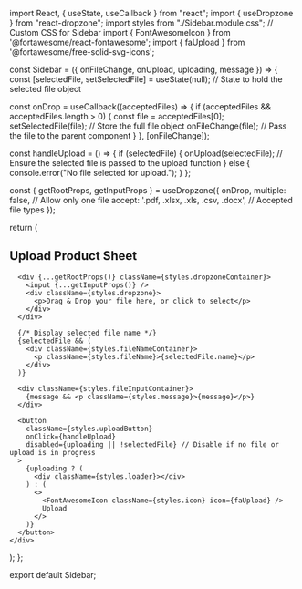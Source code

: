 import React, { useState, useCallback } from "react";
import { useDropzone } from "react-dropzone";
import styles from "./Sidebar.module.css"; // Custom CSS for Sidebar
import { FontAwesomeIcon } from '@fortawesome/react-fontawesome';
import { faUpload } from '@fortawesome/free-solid-svg-icons';

const Sidebar = ({ onFileChange, onUpload, uploading, message }) => {
  const [selectedFile, setSelectedFile] = useState(null); // State to hold the selected file object

  const onDrop = useCallback((acceptedFiles) => {
    if (acceptedFiles && acceptedFiles.length > 0) {
      const file = acceptedFiles[0];
      setSelectedFile(file); // Store the full file object
      onFileChange(file); // Pass the file to the parent component
    }
  }, [onFileChange]);

  const handleUpload = () => {
    if (selectedFile) {
      onUpload(selectedFile); // Ensure the selected file is passed to the upload function
    } else {
      console.error("No file selected for upload.");
    }
  };

  const { getRootProps, getInputProps } = useDropzone({
    onDrop,
    multiple: false, // Allow only one file
    accept: '.pdf, .xlsx, .xls, .csv, .docx', // Accepted file types
  });

  return (
    <div className={styles.sidebar}>
      <h2 className={styles.heading}>Upload Product Sheet</h2>

      <div {...getRootProps()} className={styles.dropzoneContainer}>
        <input {...getInputProps()} />
        <div className={styles.dropzone}>
          <p>Drag & Drop your file here, or click to select</p>
        </div>
      </div>

      {/* Display selected file name */}
      {selectedFile && (
        <div className={styles.fileNameContainer}>
          <p className={styles.fileName}>{selectedFile.name}</p>
        </div>
      )}

      <div className={styles.fileInputContainer}>
        {message && <p className={styles.message}>{message}</p>}
      </div>

      <button
        className={styles.uploadButton}
        onClick={handleUpload}
        disabled={uploading || !selectedFile} // Disable if no file or upload is in progress
      >
        {uploading ? (
          <div className={styles.loader}></div>
        ) : (
          <>
            <FontAwesomeIcon className={styles.icon} icon={faUpload} />
            Upload
          </>
        )}
      </button>
    </div>
  );
};

export default Sidebar;
